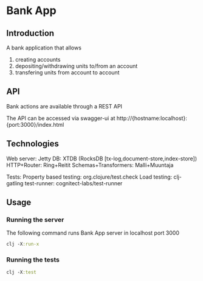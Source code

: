 # Bank App

## Introduction

A bank application that allows
1. creating accounts
2. depositing/withdrawing units to/from an account
3. transfering units from account to account

## API

Bank actions are available through a REST API

The API can be accessed via swagger-ui at http://{hostname:localhost}:{port:3000}/index.html

## Technologies
Web server: Jetty
DB: XTDB (RocksDB [tx-log,document-store,index-store])
HTTP+Router: Ring+Reitit
Schemas+Transformers: Malli+Muuntaja

Tests:
Property based testing: org.clojure/test.check
Load testing: clj-gatling
test-runner: cognitect-labs/test-runner

## Usage
### Running the server
The following command runs Bank App server in localhost port 3000
```clj
clj -X:run-x

```
### Running the tests
```clj
clj -X:test
```

